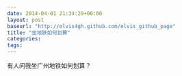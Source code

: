 ```yaml
---
date: 2014-04-01 21:34:29+00:00
layout: post
baseurl: "http://elvis4gh.github.com/elvis_github_page" 
title: "坐地铁如何划算"
categories:
tags:
---
```


有人问我坐广州地铁如何划算？



